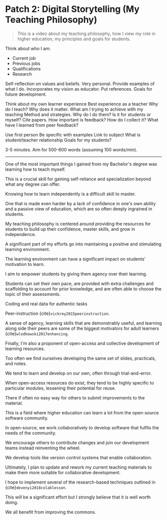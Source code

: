 # Patch 2: Digital Storytelling (My Teaching Philosophy)

> This is a video about my teaching philosophy, how I view my role in higher
> education, my principles and goals for students.

Think about who I am:

* Current job
* Previous jobs
* Qualifications
* Research

Self-reflection on values and beliefs. Very personal.
Provide examples of what I do.
Incorporates my vision as educator.
Put references.
Goals for future development.

Think about my own learner experience
Best experience as a teacher
Why do I teach? Why does it matter.
What am I trying to achieve with my teaching
Method and strategies. Why do I do them? Is it for students or myself?
Cite papers.
How important is feedback?
How do I collect it?
What have I learned from peer feedback?

Use first person
Be specific with examples
Link to subject
What is student/teacher relationship
Goals for my students?

3-5 minutes.
Aim for 500-600 words (assuming 100 words/min).

---


One of the most important things I gained from my Bachelor's degree was
learning how to teach myself.

This is a crucial skill for gaining self-reliance and specialization beyond
what any degree can offer.

Knowing how to learn independently is a difficult skill to master.

One that is made even harder by a lack of confidence in one's own ability and a
passive view of education, which are so often deeply ingrained in students.

My teaching philosophy is centered around providing the resources for students
to build up their confidence, master skills, and grow in independence.

A significant part of my efforts go into maintaining a positive and stimulating
learning environment.

The learning environment can have a significant impact on students' motivation
to learn.

I aim to empower students by giving them agency over their learning.

Students can set their own pace, are provided with extra challenges and
scaffolding to account for prior knowledge, and are often able to choose the
topic of their assessments.

Coding and real data for authentic tasks

Peer-instruction {cite}`vickrey2015peerinstruction`.

A sense of agency, learning skills that are demonstrably useful, and learning
along side their peers are some of the biggest motivators for adult learners
{cite}`wlodkowski2017enhancing`.




Finally, I'm also a proponent of open-access and collective development of
learning resources.

Too often we find ourselves developing the same set of slides, practicals,
and notes.

We tend to learn and develop on our own, often through trial-and-error.

When open-access resources do exist, they tend to be highly specific to
particular modules, lessening their potential for reuse.

There if often no easy way for others to submit improvements to the material.

This is a field where higher education can learn a lot from the open-source
software community.

In open-source, we work collaboratively to develop software that fulfils the
needs of the community.

We encourage others to contribute changes and join our development teams
instead reinventing the wheel.

We develop tools like version control systems that enable collaboration.

Ultimately, I plan to update and rework my current teaching materials to make
them more suitable for collaborative development.

I hope to implement several of the research-based techniques outlined in
{cite}`devenyi2018colablesson`.

This will be a significant effort but I strongly believe that it is well worth
doing.

We all benefit from improving the commons.
